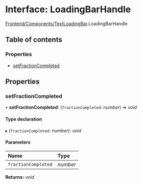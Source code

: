 # Interface: LoadingBarHandle

[Frontend/Components/TextLoadingBar](../modules/frontend_components_textloadingbar.md).LoadingBarHandle

## Table of contents

### Properties

- [setFractionCompleted](frontend_components_textloadingbar.loadingbarhandle.md#setfractioncompleted)

## Properties

### setFractionCompleted

• **setFractionCompleted**: (`fractionCompleted`: _number_) => _void_

#### Type declaration

▸ (`fractionCompleted`: _number_): _void_

#### Parameters

| Name                | Type     |
| :------------------ | :------- |
| `fractionCompleted` | _number_ |

**Returns:** _void_
